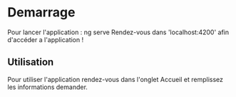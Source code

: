 # Demarrage

Pour lancer l'application : ng serve
Rendez-vous dans 'localhost:4200' afin d'accéder a l'application !

## Utilisation

Pour utiliser l'application rendez-vous dans l'onglet Accueil et remplissez les informations demander.
